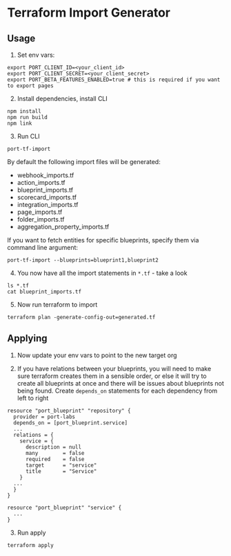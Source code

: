 # Terraform Import Generator

## Usage

1. Set env vars:
```
export PORT_CLIENT_ID=<your_client_id>
export PORT_CLIENT_SECRET=<your_client_secret>
export PORT_BETA_FEATURES_ENABLED=true # this is required if you want to export pages
```

2. Install dependencies, install CLI
```
npm install
npm run build
npm link

```

3. Run CLI

```
port-tf-import
```
By default the following import files will be generated:
- webhook_imports.tf
- action_imports.tf
- blueprint_imports.tf
- scorecard_imports.tf
- integration_imports.tf
- page_imports.tf
- folder_imports.tf
- aggregation_property_imports.tf

If you want to fetch entities for specific blueprints, specify them via command line argument:
```
port-tf-import --blueprints=blueprint1,blueprint2
```

4. You now have all the import statements in `*.tf` - take a look

```
ls *.tf
cat blueprint_imports.tf
```

5. Now run terraform to import

```
terraform plan -generate-config-out=generated.tf
```

## Applying

1. Now update your env vars to point to the new target org

2. If you have relations between your blueprints, you will need to make sure terraform creates them in a sensible order, or else it will try to create all blueprints at once and there will be issues about blueprints not being found. Create `depends_on` statements for each dependency from left to right

```
resource "port_blueprint" "repository" {
  provider = port-labs
  depends_on = [port_blueprint.service]
  ...
  relations = {
    service = {
      description = null
      many        = false
      required    = false
      target      = "service"
      title       = "Service"
    }
  ...
  }
}

resource "port_blueprint" "service" {
  ...
}
```

3. Run apply

```
terraform apply
```
